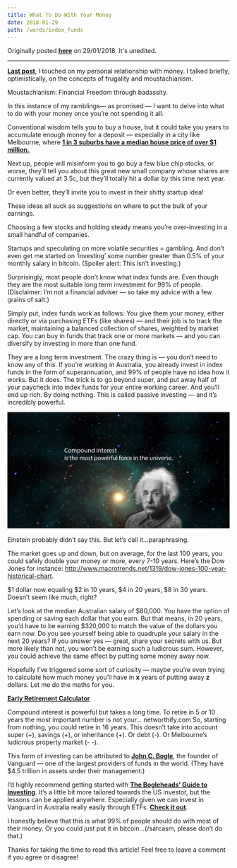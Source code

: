 ```yaml
---
title: What To Do With Your Money
date: 2018-01-29
path: /words/index_funds
---
```


Originally posted [**here**](https://medium.com/@jamesadams0/what-to-do-with-your-money-4ae536f504e1) on 29/01/2018. It's unedited.

---

[**Last post**](/words/some_ramblings_on_money), I touched on my personal relationship with money. I talked briefly, optimistically, on the concepts of frugality and moustachianism.

Moustachianism: Financial Freedom through badassity.

In this instance of my ramblings— as promised — I want to delve into what to do with your money once you’re not spending it all.

Conventional wisdom tells you to buy a house, but it could take you years to accumulate enough money for a deposit — especially in a city like Melbourne, where [**1 in 3 suburbs have a median house price of over \$1 million.**](http://www.abc.net.au/news/2017-12-10/one-in-three-melbourne-suburbs-million-dollar-median-house-price/9243408)

Next up, people will misinform you to go buy a few blue chip stocks, or worse, they’ll tell you about this great new small company whose shares are currently valued at 3.5c, but they’ll totally hit a dollar by this time next year.

Or even better, they’ll invite you to invest in their shitty startup idea!

These ideas all suck as suggestions on where to put the bulk of your earnings.

Choosing a few stocks and holding steady means you’re over-investing in a small handful of companies.

Startups and speculating on more volatile securities = gambling. And don’t even get me started on ‘investing’ some number greater than 0.5% of your monthly salary in bitcoin. (Spoiler alert: This isn’t investing.)

Surprisingly, most people don’t know what index funds are. Even though they are the most suitable long term investment for 99% of people. (Disclaimer: I’m not a financial adviser — so take my advice with a few grains of salt.)

Simply put, index funds work as follows: You give them your money, either directly or via purchasing ETFs (like shares) — and their job is to track the market, maintaining a balanced collection of shares, weighted by market cap. You can buy in funds that track one or more markets — and you can diversify by investing in more than one fund.

They are a long term investment.
The crazy thing is — you don’t need to know any of this. If you’re working in Australia, you already invest in index funds in the form of superannuation, and 99% of people have no idea how it works. But it does. The trick is to go beyond super, and put away half of your paycheck into index funds for your entire working career. And you’ll end up rich. By doing nothing. This is called passive investing — and it’s incredibly powerful.

![Einstein](./images/index-funds-1.jpeg)

Einstein probably didn’t say this. But let’s call it…paraphrasing.

The market goes up and down, but on average, for the last 100 years, you could safely double your money or more, every 7-10 years. Here’s the Dow Jones for instance: http://www.macrotrends.net/1319/dow-jones-100-year-historical-chart.

$1 dollar now equaling $2 in 10 years, $4 in 20 years, $8 in 30 years. Doesn’t seem like much, right?

Let’s look at the median Australian salary of $80,000. You have the option of spending or saving each dollar that you earn. But that means, in 20 years, you’d have to be earning $320,000 to match the value of the dollars you earn now. Do you see yourself being able to quadruple your salary in the next 20 years? If you answer yes — great, share your secrets with us. But more likely than not, you won’t be earning such a ludicrous sum. However, you could achieve the same effect by putting some money away now.

Hopefully I’ve triggered some sort of curiosity — maybe you’re even trying to calculate how much money you’ll have in **x** years of putting away **z** dollars.
Let me do the maths for you.

[**Early Retirement Calculator**](https://networthify.com/calculator/earlyretirement?income=80000&initialBalance=0&expenses=40000&annualPct=5&withdrawalRate=4)

Compound interest is powerful but takes a long time. To retire in 5 or 10 years the most important number is not your…
networthify.com
So, starting from nothing, you could retire in 16 years. This doesn’t take into account super (+), savings (+), or inheritance (+). Or debt (-). Or Melbourne’s ludicrous property market (- -).

This form of investing can be attributed to [**John C. Bogle**](https://en.wikipedia.org/wiki/John_C._Bogle#Investment_philosophy), the founder of Vanguard — one of the largest providers of funds in the world. (They have \$4.5 trillion in assets under their management.)

I’d highly recommend getting started with [**The Bogleheads’ Guide to Investing**](https://www.amazon.com/gp/product/1118921283/ref=as_li_tl?ie=UTF8&camp=1789&creative=9325&creativeASIN=1118921283&linkCode=as2&tag=jamesadams0-20&linkId=95f0a11b485dae3d02538913c89d272c%22%3EThe%20Bogleheads%27%20Guide%20to%20Investing%3C/a%3E%3Cimg%20src=%22//ir-na.amazon-adsystem.com/e/ir?t=jamesadams0-20&l=am2&o=1&a=1118921283). It’s a little bit more tailored towards the US investor, but the lessons can be applied anywhere. Especially given we can invest in Vanguard in Australia really easily through ETFs. [**Check it out**](https://www.vanguardinvestments.com.au/retail/ret/articles/insights/research-commentary/etfs/etfs-how-to-get-started.jsp?lang=en).

I honestly believe that this is what 99% of people should do with most of their money. Or you could just put it in bitcoin…(/sarcasm, please don’t do that.)

Thanks for taking the time to read this article! Feel free to leave a comment if you agree or disagree!
